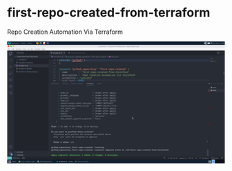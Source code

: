 # first-repo-created-from-terraform
Repo Creation Automation Via Terraform

![Alt Text](https://github.com/Trex-Hub/first-repo-created-from-terraform/blob/c8647f2c4266c1a3dc5b49178e026ebc0272f412/First%20Automated%20Repo%20Creation%20using%20Terraform.png)
